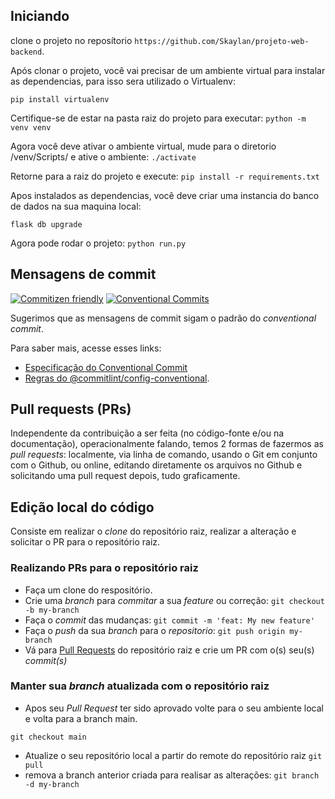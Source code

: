 ## Iniciando


clone o projeto no reposítorio `https://github.com/Skaylan/projeto-web-backend`.

Após clonar o projeto, você vai precisar de um ambiente virtual para instalar as dependencias, para isso sera utilizado o Virtualenv:

```pip install virtualenv```

Certifique-se de estar na pasta raiz do projeto para executar:
```python -m venv venv```

Agora você deve ativar o ambiente virtual, mude para o diretorio /venv/Scripts/ e ative o ambiente:
```./activate```

Retorne para a raiz do projeto e execute:
```pip install -r requirements.txt```

Apos instalados as dependencias, você deve criar uma instancia do banco de dados na sua maquina local:

```flask db upgrade```

Agora pode rodar o projeto:
```python run.py```

## Mensagens de commit

[![Commitizen friendly](https://img.shields.io/badge/commitizen-friendly-brightgreen.svg)](http://commitizen.github.io/cz-cli/)
[![Conventional Commits](https://img.shields.io/badge/Conventional%20Commits-1.0.0-yellow.svg)](https://conventionalcommits.org)

Sugerimos que as mensagens de commit sigam o padrão do _conventional commit_.

Para saber mais, acesse esses links:
- [Especificação do Conventional Commit](https://www.conventionalcommits.org/)
- [Regras do @commitlint/config-conventional](https://github.com/conventional-changelog/commitlint/tree/master/%40commitlint/config-conventional).

## Pull requests (PRs)

Independente da contribuição a ser feita (no código-fonte e/ou na documentação), operacionalmente falando, temos 2 formas de fazermos as *pull requests*: localmente, via linha de comando, usando o Git em conjunto com o Github, ou online, editando diretamente os arquivos no Github e solicitando uma pull request depois, tudo graficamente.

## Edição local do código

Consiste em realizar o *clone* do repositório raiz, realizar a alteração e solicitar o PR para o repositório raiz.

### Realizando PRs para o repositório raiz

- Faça um clone do respositório.
- Crie uma *branch* para *commitar* a sua *feature* ou correção: `git checkout -b my-branch`
- Faça o *commit* das mudanças: `git commit -m 'feat: My new feature'`
- Faça o *push* da sua *branch* para o *repositorio*: `git push origin my-branch`
- Vá para [Pull Requests](https://github.com/Skaylan/projeto-web-backend/pulls) do repositório raiz e crie um PR com o(s) seu(s) *commit(s)*

### Manter sua *branch* atualizada com o repositório raiz

- Apos seu *Pull Request* ter sido aprovado volte para o seu ambiente local e volta para a branch main.

`git checkout main `
- Atualize o seu repositório local a partir do remote do repositório raiz
`git pull`
- remova a branch anterior criada para realisar as alterações:
`git branch -d my-branch`
